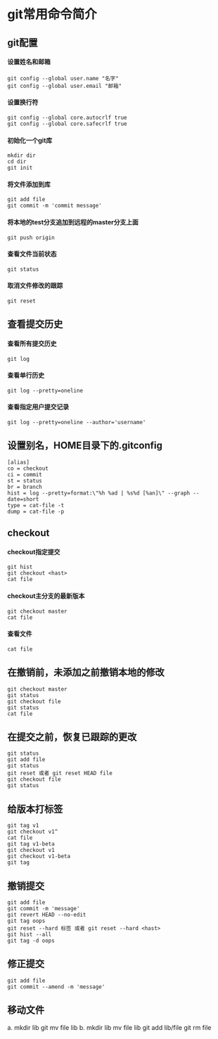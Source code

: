 git常用命令简介
==============

git配置
-------

#### 设置姓名和邮箱

	git config --global user.name "名字"
	git config --global user.email "邮箱"

#### 设置换行符
	git config --global core.autocrlf true
	git config --global core.safecrlf true

#### 初始化一个git库
	mkdir dir
	cd dir
	git init

#### 将文件添加到库
	git add file
	git commit -m 'commit message'

#### 将本地的test分支追加到远程的master分支上面
	git push origin

#### 查看文件当前状态
	git status

#### 取消文件修改的跟踪
	git reset

查看提交历史
------------

#### 查看所有提交历史
	git log

#### 查看单行历史
	git log --pretty=oneline

#### 查看指定用户提交记录
	git log --pretty=oneline --author='username'

设置别名，HOME目录下的.gitconfig
--------
	[alias]
  	co = checkout
  	ci = commit
  	st = status
  	br = branch
  	hist = log --pretty=format:\"%h %ad | %s%d [%an]\" --graph --date=short
  	type = cat-file -t
  	dump = cat-file -p

checkout
--------

#### checkout指定提交
	git hist
	git checkout <hast>
	cat file

#### checkout主分支的最新版本
	git checkout master
	cat file

#### 查看文件
	cat file

在撤销前，未添加之前撤销本地的修改
---------------------------------
	git checkout master
	git status
	git checkout file
	git status
	cat file

在提交之前，恢复已跟踪的更改
----------------------------
	git status
	git add file
	git status
	git reset 或者 git reset HEAD file
	git checkout file
	git status

给版本打标签
-------
	git tag v1
	git checkout v1^
	cat file
	git tag v1-beta
	git checkout v1
	git checkout v1-beta
	git tag

撤销提交
-------
	git add file
	git commit -m 'message'
	git revert HEAD --no-edit
	git tag oops
	git reset --hard 标签 或者 git reset --hard <hast>
	git hist --all
	git tag -d oops

修正提交
--------
	git add file
	git commit --amend -m 'message'


移动文件
------
a. 	mkdir lib
	git mv file lib
b. 	mkdir lib 
	mv file lib
	git add lib/file
	git rm file